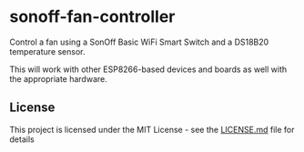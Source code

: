 # sonoff-fan-controller

Control a fan using a SonOff Basic WiFi Smart Switch and a DS18B20 temperature sensor.

This will work with other ESP8266-based devices and boards as well with the appropriate hardware.

## License

This project is licensed under the MIT License - see the [LICENSE.md](LICENSE.md) file for details

